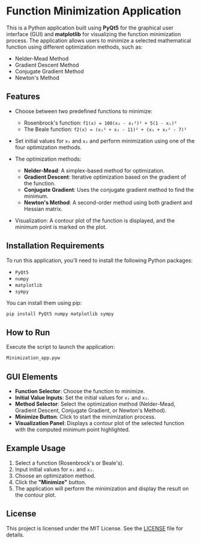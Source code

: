 # Function Minimization Application

This is a Python application built using **PyQt5** for the graphical user interface (GUI) and **matplotlib** for visualizing the function minimization process. The application allows users to minimize a selected mathematical function using different optimization methods, such as:

- Nelder-Mead Method
- Gradient Descent Method
- Conjugate Gradient Method
- Newton's Method

## Features

- Choose between two predefined functions to minimize:
  - Rosenbrock's function: `f1(x) = 100(x₂ - x₁²)² + 5(1 - x₁)²`
  - The Beale function: `f2(x) = (x₁² + x₂ - 11)² + (x₁ + x₂² - 7)²`

- Set initial values for `x₁` and `x₂` and perform minimization using one of the four optimization methods.

- The optimization methods:
  - **Nelder-Mead**: A simplex-based method for optimization.
  - **Gradient Descent**: Iterative optimization based on the gradient of the function.
  - **Conjugate Gradient**: Uses the conjugate gradient method to find the minimum.
  - **Newton's Method**: A second-order method using both gradient and Hessian matrix.

- Visualization: A contour plot of the function is displayed, and the minimum point is marked on the plot.

## Installation Requirements

To run this application, you'll need to install the following Python packages:
- `PyQt5`
- `numpy`
- `matplotlib`
- `sympy`

You can install them using pip:
```bash
pip install PyQt5 numpy matplotlib sympy
```
## How to Run

Execute the script to launch the application:
```bash
Minimization_app.pyw
```
## GUI Elements

- **Function Selector**: Choose the function to minimize.
- **Initial Value Inputs**: Set the initial values for `x₁` and `x₂`.
- **Method Selector**: Select the optimization method (Nelder-Mead, Gradient Descent, Conjugate Gradient, or Newton's Method).
- **Minimize Button**: Click to start the minimization process.
- **Visualization Panel**: Displays a contour plot of the selected function with the computed minimum point highlighted.

## Example Usage

1. Select a function (Rosenbrock's or Beale's).
2. Input initial values for `x₁` and `x₂`.
3. Choose an optimization method.
4. Click the **"Minimize"** button.
5. The application will perform the minimization and display the result on the contour plot.

## License

This project is licensed under the MIT License. See the [LICENSE](LICENSE) file for details.

